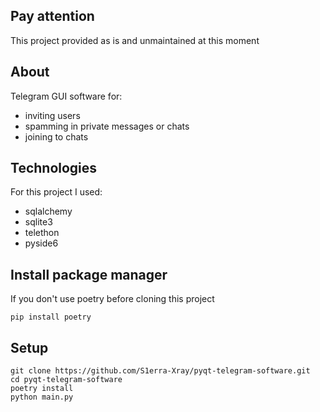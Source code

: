 ## Pay attention

This project provided as is and unmaintained at this moment

## About

Telegram GUI software for:

- inviting users
- spamming in private messages or chats
- joining to chats

## Technologies

For this project I used:

- sqlalchemy
- sqlite3
- telethon
- pyside6

## Install package manager

If you don't use poetry before cloning this project

```shell
pip install poetry
```

## Setup

```shell
git clone https://github.com/S1erra-Xray/pyqt-telegram-software.git
cd pyqt-telegram-software
poetry install
python main.py
```